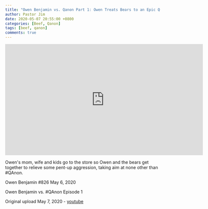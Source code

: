 ```yaml
---
title: "Owen Benjamin vs. Qanon Part 1: Owen Treats Bears to an Epic Q Whack Session"
author: Pastor Jim
date: 2020-05-07 20:55:00 +0800
categories: [Beef, Qanon]
tags: [beef, qanon]
comments: true
---
```


<iframe width="640" height="360" scrolling="no" frameborder="0" style="border: none;" src="https://www.bitchute.com/embed/bGC3c6ZJuLtr/"></iframe>

Owen's mom, wife and kids go to the store so Owen and the bears get together to relieve some pent-up aggression, taking aim at none other than #QAnon.

Owen Benjamin #826 May 6, 2020

Owen Benjamin vs. #QAnon Episode 1



Original upload May 7, 2020 - [youtube](https://youtu.be/Y7PB608kDTs)
